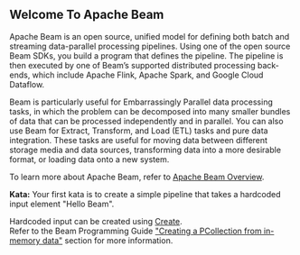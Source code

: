 <!--
  ~  Licensed to the Apache Software Foundation (ASF) under one
  ~  or more contributor license agreements.  See the NOTICE file
  ~  distributed with this work for additional information
  ~  regarding copyright ownership.  The ASF licenses this file
  ~  to you under the Apache License, Version 2.0 (the
  ~  "License"); you may not use this file except in compliance
  ~  with the License.  You may obtain a copy of the License at
  ~
  ~      http://www.apache.org/licenses/LICENSE-2.0
  ~
  ~  Unless required by applicable law or agreed to in writing, software
  ~  distributed under the License is distributed on an "AS IS" BASIS,
  ~  WITHOUT WARRANTIES OR CONDITIONS OF ANY KIND, either express or implied.
  ~  See the License for the specific language governing permissions and
  ~  limitations under the License.
  -->

Welcome To Apache Beam
----------------------

Apache Beam is an open source, unified model for defining both batch and streaming data-parallel 
processing pipelines. Using one of the open source Beam SDKs, you build a program that defines the 
pipeline. The pipeline is then executed by one of Beam’s supported distributed processing back-ends,
which include Apache Flink, Apache Spark, and Google Cloud Dataflow.

Beam is particularly useful for Embarrassingly Parallel data processing tasks, in which the problem 
can be decomposed into many smaller bundles of data that can be processed independently and in 
parallel. You can also use Beam for Extract, Transform, and Load (ETL) tasks and pure data 
integration. These tasks are useful for moving data between different storage media and data 
sources, transforming data into a more desirable format, or loading data onto a new system.

To learn more about Apache Beam, refer to 
[Apache Beam Overview](https://beam.apache.org/get-started/beam-overview/).

**Kata:** Your first kata is to create a simple pipeline that takes a hardcoded input element 
"Hello Beam".

<div class="hint">
  Hardcoded input can be created using
  <a href="https://beam.apache.org/releases/javadoc/current/org/apache/beam/sdk/transforms/Create.html">
  Create</a>.
</div>

<div class="hint">
  Refer to the Beam Programming Guide
  <a href="https://beam.apache.org/documentation/programming-guide/#creating-pcollection-in-memory">
    "Creating a PCollection from in-memory data"</a> section for more information.
</div>
